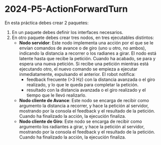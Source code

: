 # 2024-P5-ActionForwardTurn

En esta práctica debes crear 2 paquetes:

1. En un paquete debes definir los interfaces necesarios.
2. En otro paquete debes crear tres nodos, en tres ejecutables distintos:
    * **Nodo servidor**: Este nodo implementa una acción por el que se le envían comandos de avance o de giro (uno u otro, no ambos), indicando la distancia a recorrer o los radianes a girar. El nodo está latente hasta que recibe la petición. Cuando ha acabado, se para y espera una nueva petición. Si recibe una petición mientras está ejecutando otro, el nuevo comando se empieza a ejecutar inmediatamente, expulsando el anterior. El robot notifica:
        *  feedback frecuente (>3 Hz) con la distancia avanzada o el giro realizado, y lo que le queda para completar la petición.
        *  resultado con la distancia avanzada o el giro realizado y el tiempo que le llevó realizarlo.
    * **Nodo cliente de Avance**: Este nodo se encarga de recibir como argumento la distancia a recorrer, y hace la petición al servidor, mostrando por la consola el feedback y el resultado de la petición. Cuando ha finalizado la acción, la ejecución finaliza.
    * **Nodo cliente de Giro**: Este nodo se encarga de recibir como argumento los radiantes a girar, y hace la petición al servidor, mostrando por la consola el feedback y el resultado de la petición. Cuando ha finalizado la acción, la ejecución finaliza.
